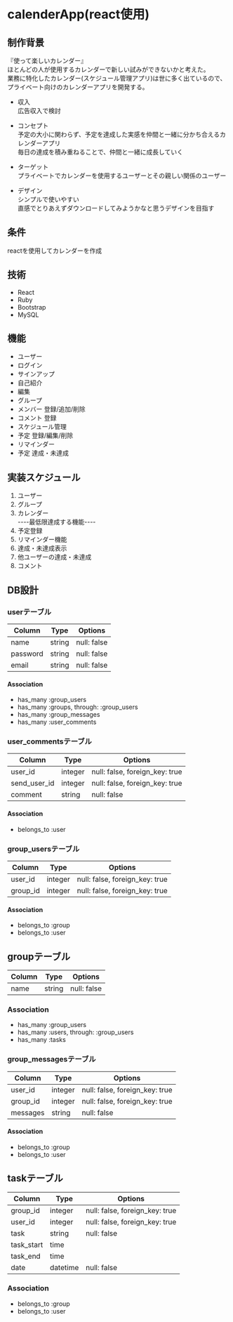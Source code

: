 # calenderApp(react使用)
## 制作背景
『使って楽しいカレンダー』  
ほとんどの人が使用するカレンダーで新しい試みができないかと考えた。  
業務に特化したカレンダー(スケジュール管理アプリ)は世に多く出ているので、  
プライベート向けのカレンダーアプリを開発する。  

- 収入  
広告収入で検討

- コンセプト  
予定の大小に関わらず、予定を達成した実感を仲間と一緒に分かち合えるカレンダーアプリ  
毎日の達成を積み重ねることで、仲間と一緒に成長していく

- ターゲット  
プライベートでカレンダーを使用するユーザーとその親しい関係のユーザー

- デザイン  
シンプルで使いやすい  
直感でとりあえずダウンロードしてみようかなと思うデザインを目指す

## 条件
reactを使用してカレンダーを作成

## 技術
- React
- Ruby
- Bootstrap
- MySQL

## 機能
- ユーザー
 - ログイン
 - サインアップ
 - 自己紹介
 - 編集
- グループ
 - メンバー 登録/追加/削除
 - コメント 登録
 - スケジュール管理
  - 予定 登録/編集/削除
  - リマインダー
  - 予定 達成・未達成

## 実装スケジュール
1. ユーザー
1. グループ
1. カレンダー  
----最低限達成する機能----
1. 予定登録
1. リマインダー機能
1. 達成・未達成表示
 1. 他ユーザーの達成・未達成
1. コメント

## DB設計
### userテーブル

|Column|Type|Options|
|------|----|-------|
|name|string|null: false|
|password|string|null: false|
|email|string|null: false|

#### Association
- has_many :group_users
- has_many :groups, through: :group_users
- has_many :group_messages
- has_many :user_comments

### user_commentsテーブル

|Column|Type|Options|
|------|----|-------|
|user_id|integer|null: false, foreign_key: true|
|send_user_id|integer|null: false, foreign_key: true|
|comment|string|null: false|

#### Association
- belongs_to :user

### group_usersテーブル

|Column|Type|Options|
|------|----|-------|
|user_id|integer|null: false, foreign_key: true|
|group_id|integer|null: false, foreign_key: true|

#### Association
- belongs_to :group
- belongs_to :user

## groupテーブル

|Column|Type|Options|
|------|----|-------|
|name|string|null: false|

### Association
- has_many :group_users
- has_many :users, through: :group_users
- has_many :tasks

### group_messagesテーブル

|Column|Type|Options|
|------|----|-------|
|user_id|integer|null: false, foreign_key: true|
|group_id|integer|null: false, foreign_key: true|
|messages|string|null: false|

#### Association
- belongs_to :group
- belongs_to :user

## taskテーブル

|Column|Type|Options|
|------|----|-------|
|group_id|integer|null: false, foreign_key: true|
|user_id|integer|null: false, foreign_key: true|
|task|string|null: false|
|task_start|time||
|task_end|time||
|date|datetime|null: false|

### Association
- belongs_to :group
- belongs_to :user